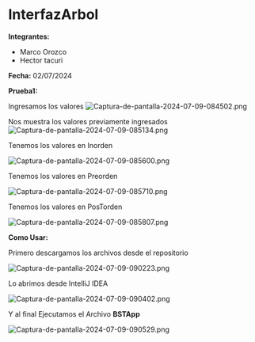 # InterfazArbol

**Integrantes:**
- Marco Orozco
- Hector tacuri
  
**Fecha:** 02/07/2024

**Prueba1:**

Ingresamos los valores 
![Captura-de-pantalla-2024-07-09-084502.png](https://i.postimg.cc/R09b57Xy/Captura-de-pantalla-2024-07-09-084502.png)

Nos muestra los valores previamente ingresados  
![Captura-de-pantalla-2024-07-09-085134.png](https://i.postimg.cc/B6jzMqhn/Captura-de-pantalla-2024-07-09-085134.png)

Tenemos los valores en Inorden 

![Captura-de-pantalla-2024-07-09-085600.png](https://i.postimg.cc/DzXsgHrK/Captura-de-pantalla-2024-07-09-085600.png)

Tenemos los valores en Preorden

![Captura-de-pantalla-2024-07-09-085710.png](https://i.postimg.cc/P5BvPyBV/Captura-de-pantalla-2024-07-09-085710.png)

Tenemos los valores en PosTorden

![Captura-de-pantalla-2024-07-09-085807.png](https://i.postimg.cc/1tSgKtRp/Captura-de-pantalla-2024-07-09-085807.png)


**Como Usar:**

Primero descargamos los archivos desde el repositorio 

![Captura-de-pantalla-2024-07-09-090223.png](https://i.postimg.cc/mgFtfMtY/Captura-de-pantalla-2024-07-09-090223.png)

Lo abrimos desde IntelliJ IDEA

![Captura-de-pantalla-2024-07-09-090402.png](https://i.postimg.cc/8c5zyf2r/Captura-de-pantalla-2024-07-09-090402.png)

 Y al final Ejecutamos el Archivo **BSTApp**

![Captura-de-pantalla-2024-07-09-090529.png](https://i.postimg.cc/kgxqvy2p/Captura-de-pantalla-2024-07-09-090529.png)
